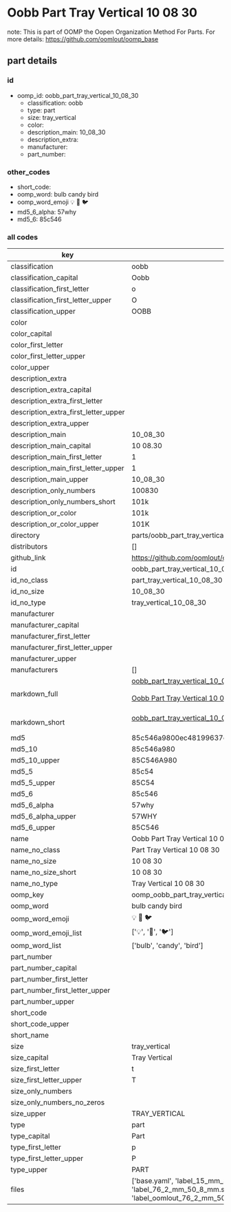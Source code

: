 # Oobb Part Tray Vertical 10 08 30  

note: This is part of OOMP the Oopen Organization Method For Parts. For more details: https://github.com/oomlout/oomp_base

##  part details





### id
* oomp_id: oobb_part_tray_vertical_10_08_30
  * classification: oobb
  * type: part
  * size: tray_vertical
  * color: 
  * description_main: 10_08_30
  * description_extra: 
  * manufacturer: 
  * part_number: 

### other_codes
* short_code: 
* oomp_word: bulb candy bird
* oomp_word_emoji :bulb: :candy: :bird:
* md5_6_alpha: 57why
* md5_6: 85c546

### all codes 
| key | value |  
| --- | --- |  
| classification | oobb |  
| classification_capital | Oobb |  
| classification_first_letter | o |  
| classification_first_letter_upper | O |  
| classification_upper | OOBB |  
| color |  |  
| color_capital |  |  
| color_first_letter |  |  
| color_first_letter_upper |  |  
| color_upper |  |  
| description_extra |  |  
| description_extra_capital |  |  
| description_extra_first_letter |  |  
| description_extra_first_letter_upper |  |  
| description_extra_upper |  |  
| description_main | 10_08_30 |  
| description_main_capital | 10 08.30 |  
| description_main_first_letter | 1 |  
| description_main_first_letter_upper | 1 |  
| description_main_upper | 10_08_30 |  
| description_only_numbers | 100830 |  
| description_only_numbers_short | 101k |  
| description_or_color | 101k |  
| description_or_color_upper | 101K |  
| directory | parts/oobb_part_tray_vertical_10_08_30 |  
| distributors | [] |  
| github_link | https://github.com/oomlout/oomlout_oomp_part_src/tree/main/parts/oobb_part_tray_vertical_10_08_30/working |  
| id | oobb_part_tray_vertical_10_08_30 |  
| id_no_class | part_tray_vertical_10_08_30 |  
| id_no_size | 10_08_30 |  
| id_no_type | tray_vertical_10_08_30 |  
| manufacturer |  |  
| manufacturer_capital |  |  
| manufacturer_first_letter |  |  
| manufacturer_first_letter_upper |  |  
| manufacturer_upper |  |  
| manufacturers | [] |  
| markdown_full | [oobb_part_tray_vertical_10_08_30](https://github.com/oomlout/oomlout_oomp_part_src/tree/main/parts/oobb_part_tray_vertical_10_08_30/working)<br>[](https://github.com/oomlout/oomlout_oomp_part_src/tree/main/parts/oobb_part_tray_vertical_10_08_30/working)<br>[Oobb Part Tray Vertical 10 08 30](https://github.com/oomlout/oomlout_oomp_part_src/tree/main/parts/oobb_part_tray_vertical_10_08_30/working)<br><br> |  
| markdown_short | [oobb_part_tray_vertical_10_08_30](https://github.com/oomlout/oomlout_oomp_part_src/tree/main/parts/oobb_part_tray_vertical_10_08_30/working)<br><br> |  
| md5 | 85c546a9800ec48199637c947267f4ae |  
| md5_10 | 85c546a980 |  
| md5_10_upper | 85C546A980 |  
| md5_5 | 85c54 |  
| md5_5_upper | 85C54 |  
| md5_6 | 85c546 |  
| md5_6_alpha | 57why |  
| md5_6_alpha_upper | 57WHY |  
| md5_6_upper | 85C546 |  
| name | Oobb Part Tray Vertical 10 08 30 |  
| name_no_class | Part Tray Vertical 10 08 30 |  
| name_no_size | 10 08 30 |  
| name_no_size_short | 10 08 30 |  
| name_no_type | Tray Vertical 10 08 30 |  
| oomp_key | oomp_oobb_part_tray_vertical_10_08_30 |  
| oomp_word | bulb candy bird |  
| oomp_word_emoji | :bulb: :candy: :bird: |  
| oomp_word_emoji_list | [':bulb:', ':candy:', ':bird:'] |  
| oomp_word_list | ['bulb', 'candy', 'bird'] |  
| part_number |  |  
| part_number_capital |  |  
| part_number_first_letter |  |  
| part_number_first_letter_upper |  |  
| part_number_upper |  |  
| short_code |  |  
| short_code_upper |  |  
| short_name |  |  
| size | tray_vertical |  
| size_capital | Tray Vertical |  
| size_first_letter | t |  
| size_first_letter_upper | T |  
| size_only_numbers |  |  
| size_only_numbers_no_zeros |  |  
| size_upper | TRAY_VERTICAL |  
| type | part |  
| type_capital | Part |  
| type_first_letter | p |  
| type_first_letter_upper | P |  
| type_upper | PART |  
| files | ['base.yaml', 'label_15_mm_30_mm.pdf', 'label_15_mm_30_mm.svg', 'label_76_2_mm_50_8_mm.pdf', 'label_76_2_mm_50_8_mm.svg', 'label_oomlout_76_2_mm_50_8_mm.pdf', 'label_oomlout_76_2_mm_50_8_mm.svg', 'readme.md', 'working.json', 'working.yaml'] |  
